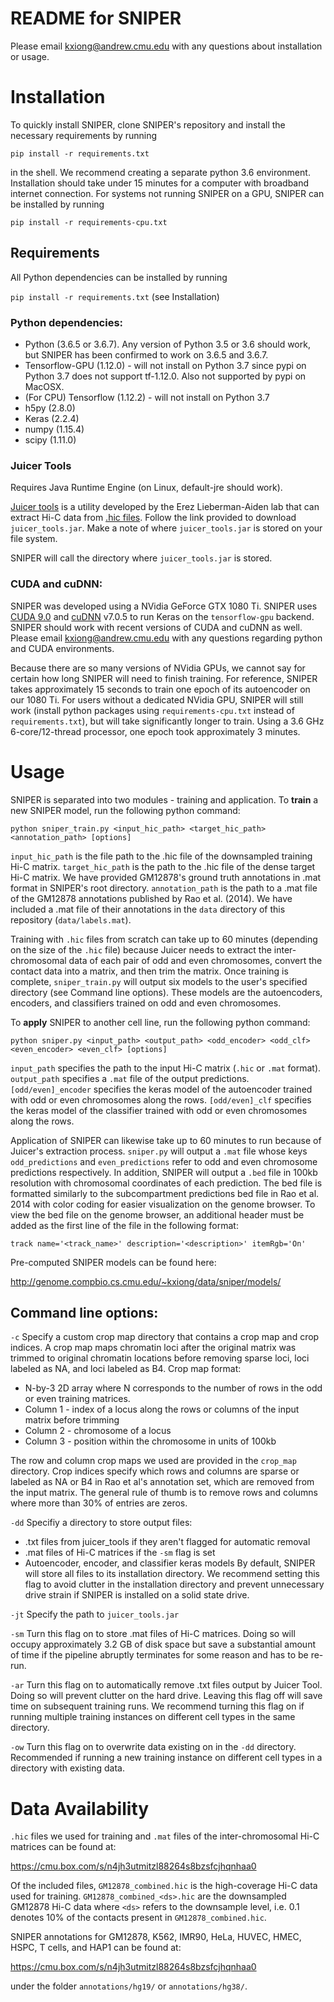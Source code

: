 # README for SNIPER
Please email kxiong@andrew.cmu.edu with any questions about installation or usage.

# Installation

To quickly install SNIPER, clone SNIPER's repository and install the necessary requirements by running

`pip install -r requirements.txt`

in the shell. We recommend creating a separate python 3.6 environment. Installation should take under 15 minutes for a computer with broadband internet connection. For systems not running SNIPER on a GPU, SNIPER can be installed by running

`pip install -r requirements-cpu.txt`

## Requirements

All Python dependencies can be installed by running

`pip install -r requirements.txt` (see Installation)

### Python dependencies:

* Python (3.6.5 or 3.6.7). Any version of Python 3.5 or 3.6 should work, but SNIPER has been confirmed to work on 3.6.5 and 3.6.7.
* Tensorflow-GPU (1.12.0) - will not install on Python 3.7 since pypi on Python 3.7 does not support tf-1.12.0. Also not supported by pypi on MacOSX.
* (For CPU) Tensorflow (1.12.2) - will not install on Python 3.7
* h5py (2.8.0)
* Keras (2.2.4)
* numpy (1.15.4)
* scipy (1.11.0)

### Juicer Tools

Requires Java Runtime Engine (on Linux, default-jre should work).

[Juicer tools](https://github.com/aidenlab/juicer/wiki/Juicer-Tools-Quick-Start) is a utility developed by the Erez Lieberman-Aiden lab that can extract Hi-C data from [.hic files](https://github.com/aidenlab/juicer/wiki/Pre). Follow the link provided to download `juicer_tools.jar`. Make a note of where `juicer_tools.jar` is stored on your file system.

SNIPER will call the directory where `juicer_tools.jar` is stored.

### CUDA and cuDNN:

SNIPER was developed using a NVidia GeForce GTX 1080 Ti. SNIPER uses [CUDA 9.0](https://developer.nvidia.com/cuda-90-download-archive) and [cuDNN](https://developer.nvidia.com/cudnn) v7.0.5 to run Keras on the `tensorflow-gpu` backend. SNIPER should work with recent versions of CUDA and cuDNN as well. Please email kxiong@andrew.cmu.edu with any questions regarding python and CUDA environments.

Because there are so many versions of NVidia GPUs, we cannot say for certain how long SNIPER will need to finish training. For reference, SNIPER takes approximately 15 seconds to train one epoch of its autoencoder on our 1080 Ti. For users without a dedicated NVidia GPU, SNIPER will still work (install python packages using `requirements-cpu.txt` instead of `requirements.txt`), but will take significantly longer to train. Using a 3.6 GHz 6-core/12-thread processor, one epoch took approximately 3 minutes.

# Usage

SNIPER is separated into two modules - training and application. To **train** a new SNIPER model, run the following python command:

`python sniper_train.py <input_hic_path> <target_hic_path> <annotation_path> [options]`

`input_hic_path` is the file path to the .hic file of the downsampled training Hi-C matrix. `target_hic_path` is the path to the .hic file of the dense target Hi-C matrix. We have provided GM12878's ground truth annotations in .mat format in SNIPER's root directory. `annotation_path` is the path to a .mat file of the GM12878 annotations published by Rao et al. (2014). We have included a .mat file of their annotations in the `data` directory of this repository (`data/labels.mat`).

Training with `.hic` files from scratch can take up to 60 minutes (depending on the size of the `.hic` file) because Juicer needs to extract the inter-chromosomal data of each pair of odd and even chromosomes, convert the contact data into a matrix, and then trim the matrix. Once training is complete, `sniper_train.py` will output six models to the user's specified directory (see Command line options). These models are the autoencoders, encoders, and classifiers trained on odd and even chromosomes.

To **apply** SNIPER to another cell line, run the following python command:

`python sniper.py <input_path> <output_path> <odd_encoder> <odd_clf> <even_encoder> <even_clf> [options]`

`input_path` specifies the path to the input Hi-C matrix (`.hic` or `.mat` format). `output_path` specifies a `.mat` file of the output predictions. `[odd/even]_encoder` specifies the keras model of the autoencoder trained with odd or even chromosomes along the rows. `[odd/even]_clf` specifies the keras model of the classifier trained with odd or even chromosomes along the rows.

Application of SNIPER can likewise take up to 60 minutes to run because of Juicer's extraction process. `sniper.py` will output a `.mat` file whose keys `odd_predictions` and `even_predictions` refer to odd and even chromosome predictions respectively. In addition, SNIPER will output a `.bed` file in 100kb resolution with chromosomal coordinates of each prediction. The bed file is formatted similarly to the subcompartment predictions bed file in Rao et al. 2014 with color coding for easier visualization on the genome browser. To view the bed file on the genome browser, an additional header must be added as the first line of the file in the following format:

`track name='<track_name>' description='<description>' itemRgb='On'`

Pre-computed SNIPER models can be found here:

http://genome.compbio.cs.cmu.edu/~kxiong/data/sniper/models/

## Command line options:

`-c` Specify a custom crop map directory that contains a crop map and crop indices. A crop map maps chromatin loci after the original matrix was trimmed to original chromatin locations before removing sparse loci, loci labeled as NA, and loci labeled as B4. Crop map format:

* N-by-3 2D array where N corresponds to the number of rows in the odd or even training matrices.
* Column 1 - index of a locus along the rows or columns of the input matrix before trimming
* Column 2 - chromosome of a locus
* Column 3 - position within the chromosome in units of 100kb

The row and column crop maps we used are provided in the `crop_map` directory.
Crop indices specify which rows and columns are sparse or labeled as NA or B4 in Rao et al's annotation set, which are removed from the input matrix. The general rule of thumb is to remove rows and columns where more than 30% of entries are zeros.

`-dd` Specifiy a directory to store output files:
* .txt files from juicer_tools if they aren't flagged for automatic removal
* .mat files of Hi-C matrices if the `-sm` flag is set
* Autoencoder, encoder, and classifier keras models
By default, SNIPER will store all files to its installation directory. We recommend setting this flag to avoid clutter in the installation directory and prevent unnecessary drive strain if SNIPER is installed on a solid state drive.

`-jt` Specify the path to `juicer_tools.jar`

`-sm` Turn this flag on to store .mat files of Hi-C matrices. Doing so will occupy approximately 3.2 GB of disk space but save a substantial amount of time if the pipeline abruptly terminates for some reason and has to be re-run.

`-ar` Turn this flag on to automatically remove .txt files output by Juicer Tool. Doing so will prevent clutter on the hard drive. Leaving this flag off will save time on subsequent training runs. We recommend turning this flag on if running multiple training instances on different cell types in the same directory.

`-ow` Turn this flag on to overwrite data existing on in the `-dd` directory. Recommended if running a new training instance on different cell types in a directory with existing data.

# Data Availability

`.hic` files we used for training and `.mat` files of the inter-chromosomal Hi-C matrices can be found at:

https://cmu.box.com/s/n4jh3utmitzl88264s8bzsfcjhqnhaa0

Of the included files, `GM12878_combined.hic` is the high-coverage Hi-C data used for training. `GM12878_combined_<ds>.hic` are the downsampled GM12878 Hi-C data where `<ds>` refers to the downsample level, i.e. 0.1 denotes 10% of the contacts present in `GM12878_combined.hic`.

SNIPER annotations for GM12878, K562, IMR90, HeLa, HUVEC, HMEC, HSPC, T cells, and HAP1 can be found at:

https://cmu.box.com/s/n4jh3utmitzl88264s8bzsfcjhqnhaa0

under the folder `annotations/hg19/` or `annotations/hg38/`.
